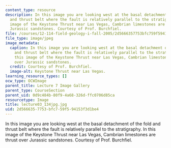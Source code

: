 ```yaml
---
content_type: resource
description: In this image you are looking west at the basal detachment of the fold
  and thrust belt where the fault is relatively parallel to the stratigraphy. In this
  image of the Keystone Thrust near Las Vegas, Cambrian limestones are thrust over
  Jurassic sandstones. Courtesy of Prof. Burchfiel.
file: /courses/12-114-field-geology-i-fall-2005/2d5666357753bfc759f594153f3d1be4_lecture03_134jpg.jpg
file_type: image/jpeg
image_metadata:
  caption: In this image you are looking west at the basal detachment of the fold
    and thrust belt where the fault is relatively parallel to the stratigraphy. In
    this image of the Keystone Thrust near Las Vegas, Cambrian limestones are thrust
    over Jurassic sandstones.
  credit: Courtesy of Prof. Burchfiel.
  image-alt: Keystone Thrust near Las Vegas.
learning_resource_types: []
ocw_type: OCWImage
parent_title: Lecture 7 Image Gallery
parent_type: CourseSection
parent_uid: 0d9c484b-80f9-4a68-326d-ffc0706d85ca
resourcetype: Image
title: lecture03_134jpg.jpg
uid: 2d566635-7753-bfc7-59f5-94153f3d1be4
---
```

In this image you are looking west at the basal detachment of the fold and thrust belt where the fault is relatively parallel to the stratigraphy. In this image of the Keystone Thrust near Las Vegas, Cambrian limestones are thrust over Jurassic sandstones. Courtesy of Prof. Burchfiel.

